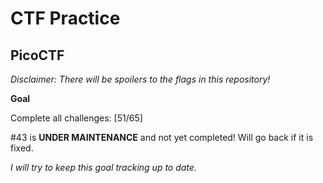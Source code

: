 # CTF Practice

## PicoCTF

*Disclaimer: There will be spoilers to the flags in this repository!*

**Goal**

Complete all challenges: [51/65]

#43 is **UNDER MAINTENANCE** and not yet completed! Will go back if it is fixed.

*I will try to keep this goal tracking up to date.*


